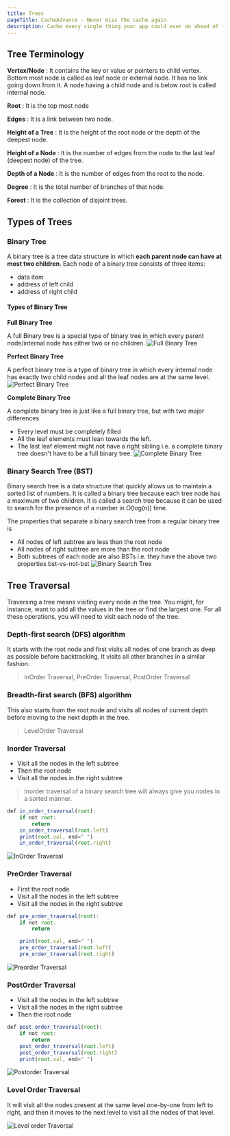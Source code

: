 ```yaml
---
title: Trees
pageTitle: CacheAdvance - Never miss the cache again.
description: Cache every single thing your app could ever do ahead of time, so your code never even has to run at all.
---
```


## Tree Terminology

**Vertex/Node** : It contains the key or value or pointers to child vertex. Bottom most node is called as leaf node or external node. It has no link going down from it. A node having a child node and is below root is called internal node.

**Root** : It is the top most node

**Edges** : It is a link between two node.

**Height of a Tree** : It is the height of the root node or the depth of the deepest node.

**Height of a Node** : It is the number of edges from the node to the last leaf (deepest node) of the tree.

**Depth of a Node** : It is the number of edges from the root to the node.

**Degree** : It is the total number of branches of that node.

**Forest** : It is the collection of disjoint trees.

## Types of Trees

### Binary Tree

A binary tree is a tree data structure in which **each parent node can have at most two children**. Each node of a binary tree consists of three items:

- data item
- address of left child
- address of right child

#### Types of Binary Tree

**Full Binary Tree**

A full Binary tree is a special type of binary tree in which every parent node/internal node has either two or no children.
![Full Binary Tree](images/full-binary-tree_0.webp)

**Perfect Binary Tree**

A perfect binary tree is a type of binary tree in which every internal node has exactly two child nodes and all the leaf nodes are at the same level.
![Perfect Binary Tree](images/perfect-binary-tree_0.webp)

**Complete Binary Tree**

A complete binary tree is just like a full binary tree, but with two major differences

- Every level must be completely filled
- All the leaf elements must lean towards the left.
- The last leaf element might not have a right sibling i.e. a complete binary tree doesn't have to be a full binary tree.
  ![Complete Binary Tree](images/complete-binary-tree_0.webp)

### Binary Search Tree (BST)

Binary search tree is a data structure that quickly allows us to maintain a sorted list of numbers.
It is called a binary tree because each tree node has a maximum of two children.
It is called a search tree because it can be used to search for the presence of a number in O(log(n)) time.

The properties that separate a binary search tree from a regular binary tree is

- All nodes of left subtree are less than the root node
- All nodes of right subtree are more than the root node
- Both subtrees of each node are also BSTs i.e. they have the above two properties
  bst-vs-not-bst
  ![Binary Search Tree](images/bst-vs-not-bst.webp)

## Tree Traversal

Traversing a tree means visiting every node in the tree. You might, for instance, want to add all the values in the tree or find the largest one. For all these operations, you will need to visit each node of the tree.

### Depth-first search (DFS) algorithm

It starts with the root node and first visits all nodes of one branch as deep as possible before backtracking. It visits all other branches in a similar fashion.

> InOrder Traversal, PreOrder Traversal, PostOrder Traversal

### Breadth-first search (BFS) algorithm

This also starts from the root node and visits all nodes of current depth before moving to the next depth in the tree.

> LevelOrder Traversal

### Inorder Traversal

- Visit all the nodes in the left subtree
- Then the root node
- Visit all the nodes in the right subtree

> Inorder traversal of a binary search tree will always give you nodes in a sorted manner.

```js
def in_order_traversal(root):
    if not root:
        return
    in_order_traversal(root.left)
    print(root.val, end=" ")
    in_order_traversal(root.right)

```

![InOrder Traversal](images/inorder-traversal.gif)

### PreOrder Traversal

- First the root node
- Visit all the nodes in the left subtree
- Visit all the nodes in the right subtree

```js
def pre_order_traversal(root):
    if not root:
        return

    print(root.val, end=" ")
    pre_order_traversal(root.left)
    pre_order_traversal(root.right)

```

![Preorder Traversal](images/preorder-traversal.gif)

### PostOrder Traversal

- Visit all the nodes in the left subtree
- Visit all the nodes in the right subtree
- Then the root node

```js
def post_order_traversal(root):
    if not root:
        return
    post_order_traversal(root.left)
    post_order_traversal(root.right)
    print(root.val, end=" ")

```

![Postorder Traversal](images/postorder-traversal.gif)

### Level Order Traversal

It will visit all the nodes present at the same level one-by-one from left to right, and then it moves to the next level to visit all the nodes of that level.

![Level order Traversal](images/levelorder-traversal.gif)
